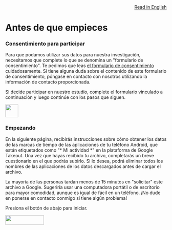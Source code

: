 <div style="text-align: right"><a href="https://delaiglesialab.github.io/DigitalRhythmsProject/1_android_landing_page">Read in English</a></div>

# Antes de que empieces

### Consentimiento para participar
Para que podamos utilizar sus datos para nuestra investigación, necesitamos que complete lo que se denomina un "formulario de consentimiento". Te pedimos que leas <a href="https://redcap.iths.org/surveys/?s=34X3HD7YYL" target="_blank">el formulario de consentimiento</a> cuidadosamente. Si tiene alguna duda sobre el contenido de este formulario de consentimiento, póngase en contacto con nosotros utilizando la información de contacto proporcionada.

Si decide participar en nuestro estudio, complete el formulario vinculado a continuación y luego continúe con los pasos que siguen.

<a href="https://redcap.iths.org/surveys/?s=34X3HD7YYL" target="_blank"><img src="https://www.flaticon.com/svg/static/icons/svg/2234/2234689.svg" height="40" width="40"></a>

### Empezando

En la siguiente página, recibirás instrucciones sobre cómo obtener los datos de las marcas de tiempo de las aplicaciones de tu teléfono Android, que están etiquetados como "* Mi actividad *" en la plataforma de Google Takeout. Una vez que hayas recibido tu archivo, completarás un breve cuestionario en el que podrás subirlo. Si lo desea, podrá eliminar todos los nombres de las aplicaciones de los datos descargados antes de cargar el archivo.

La mayoría de las personas tardan menos de 15 minutos en "solicitar" este archivo a Google. Sugeriría usar una computadora portátil o de escritorio para mayor comodidad, aunque es igual de fácil en un teléfono. ¡No dude en ponerse en contacto conmigo si tiene algún problema!

Presiona el botón de abajo para iniciar.

[<img src="https://user-images.githubusercontent.com/42762378/101787108-bd8e1980-3b24-11eb-93db-17a75fb16952.png" height="30" width="120">](https://delaiglesialab.github.io/DigitalRhythmsProject/es/2_android)
